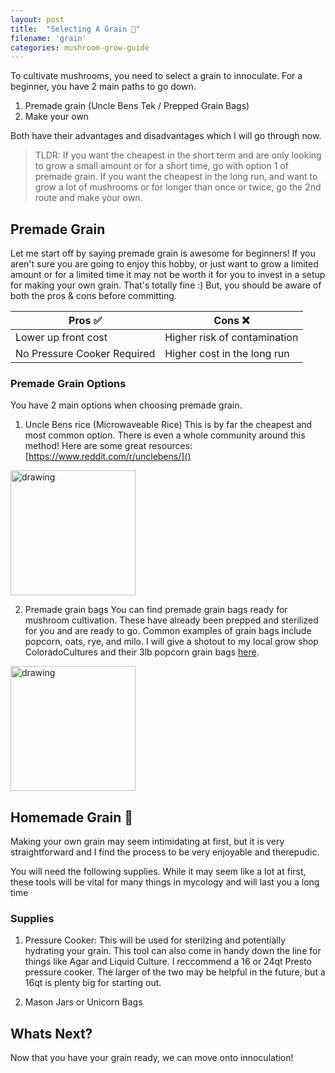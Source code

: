 ```yaml
---
layout: post
title:  "Selecting A Grain 🌽"
filename: 'grain'
categories: mushroom-grow-guide
---
```

To cultivate mushrooms, you need to select a grain to innoculate.  For a beginner, you have 2 main paths to go down.

1. Premade grain (Uncle Bens Tek / Prepped Grain Bags)
2. Make your own

Both have their advantages and disadvantages which I will go through now.
> TLDR: If you want the cheapest in the short term and are only looking to grow a small amount or for a short time, go with option 1 of premade grain.  If you want the cheapest in the long run, and want to grow a lot of mushrooms or for longer than once or twice, go the 2nd route and make your own.

## Premade Grain
Let me start off by saying premade grain is awesome for beginners!  If you aren't sure you are going to enjoy this hobby, or just want to grow a limited amount or for a limited time it may not be worth it for you to invest in a setup for making your own grain.  That's totally fine :)  But, you should be aware of both the pros & cons before committing.

| Pros ✅      | Cons ❌ |
| ------------- | ------------- |
| Lower up front cost | Higher risk of contamination |
| No Pressure Cooker Required | Higher cost in the long run |

### Premade Grain Options
You have 2 main options when choosing premade grain.
1. Uncle Bens rice (Microwaveable Rice)
This is by far the cheapest and most common option.  There is even a whole community around this method!  Here are some great resources:
[https://www.reddit.com/r/unclebens/]()

<img src="/assets/images/uncle-bens-brown-rice.jpeg" alt="drawing" width="200"/>

2. Premade grain bags
You can find premade grain bags ready for mushroom cultivation.  These have already been prepped and sterilized for you and are ready to go.  Common examples of grain bags include popcorn, oats, rye, and milo.  I will give a shotout to my local grow shop ColoradoCultures and their 3lb popcorn grain bags [here](https://www.coloradoculturesllc.com/product-page/3lb-organic-sterilized-human-grade-popcorn-grain-spawn).

<img src="/assets/images/cocultures-popcorn-bag.png" alt="drawing" width="200"/>



## Homemade Grain 🌟
Making your own grain may seem intimidating at first, but it is very straightforward and I find the process to be very enjoyable and therepudic.

You will need the following supplies.  While it may seem like a lot at first, these tools will be vital for many things in mycology and will last you a long time

### Supplies
1. Pressure Cooker:
This will be used for sterilzing and potentially hydrating your grain.  This tool can also come in handy down the line for things like Agar and Liquid Culture.
I reccommend a 16 or 24qt Presto pressure cooker.  The larger of the two may be helpful in the future, but a 16qt is plenty big for starting out.

2. Mason Jars or Unicorn Bags

## Whats Next?

Now that you have your grain ready, we can move onto innoculation!

